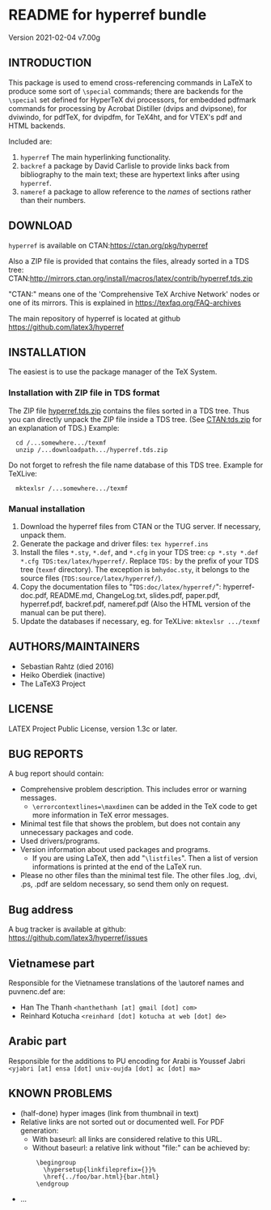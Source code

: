 # README for hyperref bundle

Version 2021-02-04 v7.00g

## INTRODUCTION

This package is used to emend cross-referencing commands in LaTeX to
produce some sort of `\special` commands; there are backends for the
`\special` set defined for HyperTeX dvi processors, for embedded pdfmark
commands for processing by Acrobat Distiller (dvips and dvipsone), for
dviwindo, for pdfTeX, for dvipdfm, for TeX4ht, and for VTEX's pdf and HTML
backends.

Included are:

 1. `hyperref` The main hyperlinking functionality.
 2. `backref` a package by David Carlisle to provide links back from
    bibliography to the main text; these are hypertext links after using
    `hyperref`.
 3. `nameref` a package to allow reference to the *names* of sections rather
    than their numbers.

## DOWNLOAD

`hyperref` is available on CTAN:https://ctan.org/pkg/hyperref

Also a ZIP file is provided that contains the files, already sorted
in a TDS tree:
  CTAN:http://mirrors.ctan.org/install/macros/latex/contrib/hyperref.tds.zip

"CTAN:" means one of the 'Comprehensive TeX Archive Network'
nodes or one of its mirrors.  This is explained in
  https://texfaq.org/FAQ-archives

The main repository of hyperref is located at github
  https://github.com/latex3/hyperref

## INSTALLATION

The easiest is to use the package manager of the TeX System.

### Installation with ZIP file in TDS format

The ZIP file [hyperref.tds.zip](http://mirrors.ctan.org/install/macros/latex/contrib/hyperref.tds.zip)
contains the files sorted in a TDS tree. Thus you can directly unpack the ZIP file
inside a TDS tree. (See [CTAN:tds.zip](https://ctan.org/pkg/tds) for an explanation of TDS.)
Example:

```
  cd /...somewhere.../texmf
  unzip /...downloadpath.../hyperref.tds.zip
```

Do not forget to refresh the file name database of this TDS tree.
Example for TeXLive:

```
  mktexlsr /...somewhere.../texmf
```

### Manual installation

 1. Download the hyperref files from CTAN or the TUG server.
    If necessary, unpack them.
 2. Generate the package and driver files: `tex hyperref.ins`
 3. Install the files `*.sty`, `*.def`, and `*.cfg` in your TDS tree:
    `cp *.sty *.def *.cfg TDS:tex/latex/hyperref/`.
    Replace `TDS:` by the prefix of your TDS tree (`texmf` directory).
    The exception is `bmhydoc.sty`, it belongs to the source files
    (`TDS:source/latex/hyperref/`).
 4. Copy the documentation files to "`TDS:doc/latex/hyperref/`":
    hyperref-doc.pdf, README.md, ChangeLog.txt,
    slides.pdf, paper.pdf, hyperref.pdf, backref.pdf,
    nameref.pdf (Also the HTML version of the manual can be put there).
 5. Update the databases if necessary, eg. for TeXLive:
    `mktexlsr .../texmf`

## AUTHORS/MAINTAINERS

 * Sebastian Rahtz (died 2016)
 * Heiko Oberdiek  (inactive)
 * The LaTeX3 Project

## LICENSE

LATEX Project Public License, version 1.3c or later.

## BUG REPORTS

A bug report should contain:

 * Comprehensive problem description. This includes error or
   warning messages.
   * `\errorcontextlines=\maxdimen` can be added in the TeX code
     to get more information in TeX error messages.
 * Minimal test file that shows the problem, but does not
   contain any unnecessary packages and code.
 * Used drivers/programs.
 * Version information about used packages and programs.
   * If you are using LaTeX, then add "`\listfiles`". Then
     a list of version informations is printed at the end
     of the LaTeX run.
 * Please no other files than the minimal test file.
   The other files .log, .dvi, .ps, .pdf are seldom necessary,
   so send them only on request.

## Bug address

A bug tracker is available at github:
    https://github.com/latex3/hyperref/issues

## Vietnamese part

Responsible for the Vietnamese translations of the
\autoref names and puvnenc.def are:

- Han The Thanh `<hanthethanh [at] gmail [dot] com>`
- Reinhard Kotucha `<reinhard [dot] kotucha at web [dot] de>`

## Arabic part

Responsible for the additions to PU encoding for Arabi is
  Youssef Jabri `<yjabri [at] ensa [dot] univ-oujda [dot] ac [dot] ma>`

## KNOWN PROBLEMS

 * (half-done) hyper images (link from thumbnail in text)
 * Relative links are not sorted out or documented well.
   For PDF generation:
   * With baseurl: all links are considered relative to this URL.
   * Without baseurl: a relative link without "file:" can be
     achieved by:
     ```
      \begingroup
        \hypersetup{linkfileprefix={}}%
        \href{../foo/bar.html}{bar.html}
      \endgroup
      ```
 * ...


